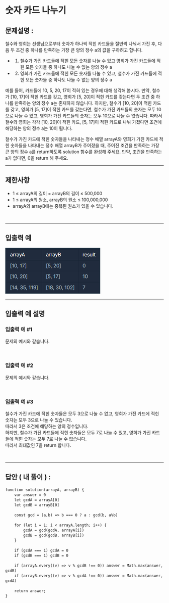 # 숫자 카드 나누기

## 문제설명 :

철수와 영희는 선생님으로부터 숫자가 하나씩 적힌 카드들을 절반씩 나눠서 가진 후, 다음 두 조건 중 하나를 만족하는 가장 큰 양의 정수 a의 값을 구하려고 합니다.

- 1. 철수가 가진 카드들에 적힌 모든 숫자를 나눌 수 있고 영희가 가진 카드들에 적힌 모든 숫자들 중 하나도 나눌 수 없는 양의 정수 a
- 2. 영희가 가진 카드들에 적힌 모든 숫자를 나눌 수 있고, 철수가 가진 카드들에 적힌 모든 숫자들 중 하나도 나눌 수 없는 양의 정수 a

예를 들어, 카드들에 10, 5, 20, 17이 적혀 있는 경우에 대해 생각해 봅시다. 만약, 철수가 [10, 17]이 적힌 카드를 갖고, 영희가 [5, 20]이 적힌 카드를 갖는다면 두 조건 중 하나를 만족하는 양의 정수 a는 존재하지 않습니다. 하지만, 철수가 [10, 20]이 적힌 카드를 갖고, 영희가 [5, 17]이 적힌 카드를 갖는다면, 철수가 가진 카드들의 숫자는 모두 10으로 나눌 수 있고, 영희가 가진 카드들의 숫자는 모두 10으로 나눌 수 없습니다. 따라서 철수와 영희는 각각 [10, 20]이 적힌 카드, [5, 17]이 적힌 카드로 나눠 가졌다면 조건에 해당하는 양의 정수 a는 10이 됩니다.

철수가 가진 카드에 적힌 숫자들을 나타내는 정수 배열 arrayA와 영희가 가진 카드에 적힌 숫자들을 나타내는 정수 배열 arrayB가 주어졌을 때, 주어진 조건을 만족하는 가장 큰 양의 정수 a를 return하도록 solution 함수를 완성해 주세요. 만약, 조건을 만족하는 a가 없다면, 0을 return 해 주세요.

---

## 제한사항

- 1 ≤ arrayA의 길이 = arrayB의 길이 ≤ 500,000
- 1 ≤ arrayA의 원소, arrayB의 원소 ≤ 100,000,000
- arrayA와 arrayB에는 중복된 원소가 있을 수 있습니다.

<br/>

---

## 입출력 예

<img src ='숫자 카드 나누기.png'>

<br/>

---

## 입출력 예 설명

### 입출력 예 #1

문제의 예시와 같습니다.

<br/>

### 입출력 예 #2

문제의 예시와 같습니다.

<br/>

### 입출력 예 #3

철수가 가진 카드에 적힌 숫자들은 모두 3으로 나눌 수 없고, 영희가 가진 카드에 적힌 숫자는 모두 3으로 나눌 수 있습니다.
<br/>
따라서 3은 조건에 해당하는 양의 정수입니다.
<br/>
하지만, 철수가 가진 카드들에 적힌 숫자들은 모두 7로 나눌 수 있고, 영희가 가진 카드들에 적힌 숫자는 모두 7로 나눌 수 없습니다.
<br/>
따라서 최대값인 7을 return 합니다.

<br/>

---

## 답안 ( 내 풀이 ) :

```
function solution(arrayA, arrayB) {
    var answer = 0
    let gcdA = arrayA[0]
    let gcdB = arrayB[0]

    const gcd = (a,b) => b === 0 ? a : gcd(b, a%b)

    for (let i = 1; i < arrayA.length; i++) {
        gcdA = gcd(gcdA, arrayA[i])
        gcdB = gcd(gcdB, arrayB[i])
    }

    if (gcdA === 1) gcdA = 0
    if (gcdB === 1) gcdB = 0

    if (arrayA.every((v) => v % gcdB !== 0)) answer = Math.max(answer, gcdB)
    if (arrayB.every((v) => v % gcdA !== 0)) answer = Math.max(answer, gcdA)

    return answer;
}
```
